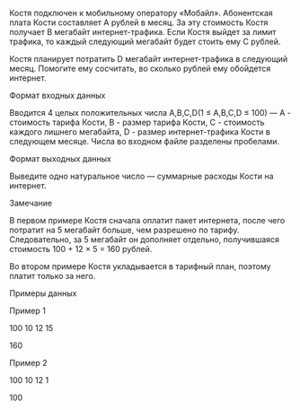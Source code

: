 Костя подключен к мобильному оператору «Мобайл».
Абонентская плата Кости составляет A рублей в месяц.
За эту стоимость Костя получает B мегабайт интернет-трафика.
Если Костя выйдет за лимит трафика, то каждый следующий мегабайт будет стоить ему C рублей.

Костя планирует потратить D мегабайт интернет-трафика в следующий месяц.
Помогите ему сосчитать, во сколько рублей ему обойдется интернет.

Формат входных данных

Вводится 4 целых положительных числа A,B,C,D(1 ≤ A,B,C,D ≤ 100) —
A - стоимость тарифа Кости,
B - размер тарифа Кости,
C - стоимость каждого лишнего мегабайта,
D - размер интернет-трафика Кости в следующем месяце.
Числа во входном файле разделены пробелами.



Формат выходных данных

Выведите одно натуральное число — суммарные расходы Кости на интернет.

Замечание

В первом примере Костя сначала оплатит пакет интернета, после чего потратит на 5 мегабайт больше,
чем разрешено по тарифу. Следовательно, за 5 мегабайт он дополняет отдельно,
получившаяся стоимость 100 + 12 × 5 = 160 рублей.

Во втором примере Костя укладывается в тарифный план, поэтому платит только за него.

Примеры данных

Пример 1

100  10  12  15   

160 

Пример 2

100  10  12  1   

100   
